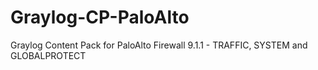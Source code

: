 # Graylog-CP-PaloAlto
Graylog Content Pack for PaloAlto Firewall 9.1.1 - TRAFFIC, SYSTEM and GLOBALPROTECT
